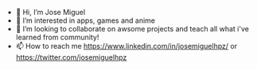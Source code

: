 - 👋 Hi, I’m Jose Miguel
- 👀 I’m interested in apps, games and anime
- 💞️ I’m looking to collaborate on awsome projects and teach all what i've learned from community!
- 📫 How to reach me https://www.linkedin.com/in/josemiguelhpz/ or https://twitter.com/josemiguelhpz

<!---
josemiguelhpz/josemiguelhpz is a ✨ special ✨ repository because its `README.md` (this file) appears on your GitHub profile.
You can click the Preview link to take a look at your changes.
--->
